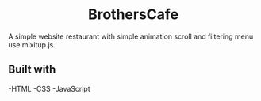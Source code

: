 <h1 align="center">BrothersCafe</h1>

A simple website restaurant with simple animation scroll and filtering menu use mixitup.js.

## Built with

-HTML
-CSS
-JavaScript
